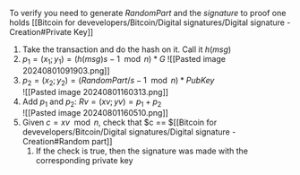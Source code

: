To verify you need to generate $RandomPart$ and the $signature$ to proof one holds [[Bitcoin for devevelopers/Bitcoin/Digital signatures/Digital signature - Creation#Private Key]]

1) Take the transaction and do the hash on it. Call it $h(msg)$ 
2) $p_1 = (x_1; y_1) = (h(msg) s-1 \mod n) * G$
![[Pasted image 20240801091903.png]]
3) $p_2 = (x_2; y_2) = (RandomPart / s-1 \mod n) * PubKey$   
![[Pasted image 20240801160313.png]]
4) Add $p_1$ and $p_2$: $Rv = (xv; yv) = p_1 + p_2$  
![[Pasted image 20240801160510.png]]
5) Given $c = xv \mod n$, check that $c == $[[Bitcoin for devevelopers/Bitcoin/Digital signatures/Digital signature - Creation#Random part]]
	1) If the check is true, then the signature was made with the corresponding private key



